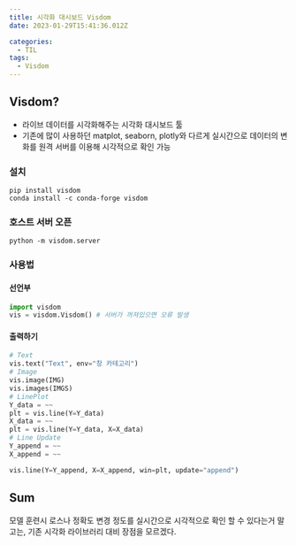 ```yaml
---
title: 시각화 대시보드 Visdom
date: 2023-01-29T15:41:36.012Z

categories:
  - TIL
tags:
  - Visdom
---
```


## Visdom?
- 라이브 데이터를 시각화해주는 시각화 대시보드 툴
- 기존에 많이 사용하던 matplot, seaborn, plotly와 다르게 실시간으로 데이터의 변화를 원격 서버를 이용해 시각적으로 확인 가능

### 설치
```vim
pip install visdom
conda install -c conda-forge visdom
```

### 호스트 서버 오픈
```vim
python -m visdom.server
```

### 사용법
#### 선언부
```python
import visdom
vis = visdom.Visdom() # 서버가 꺼져있으면 오류 발생
```

#### 출력하기
```python
# Text
vis.text("Text", env="창 카테고리")
# Image
vis.image(IMG)
vis.images(IMGS)
# LinePlot
Y_data = ~~
plt = vis.line(Y=Y_data)
X_data = ~~
plt = vis.line(Y=Y_data, X=X_data)
# Line Update
Y_append = ~~
X_append = ~~

vis.line(Y=Y_append, X=X_append, win=plt, update="append")
```

## Sum
모델 훈련시 로스나 정확도 변경 정도를 실시간으로 시각적으로 확인 할 수 있다는거 말고는, 기존 시각화 라이브러리 대비 장점을 모르겠다.  
